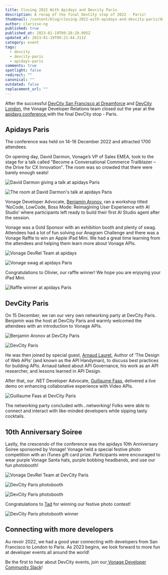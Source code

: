 ```yaml
---
title: Closing 2022 With Apidays and Devcity Paris
description: A recap of the final DevCity stop of 2022 - Paris!
thumbnail: /content/blog/closing-2022-with-apidays-and-devcity-paris/devcity-paris_postevent.png
author: clarisse-ng
published: true
published_at: 2023-01-19T09:28:29.095Z
updated_at: 2023-01-19T09:21:44.311Z
category: event
tags:
  - devcity
  - devcity-paris
  - apidays-paris
comments: true
spotlight: false
redirect: ""
canonical: ""
outdated: false
replacement_url: ""
---
```

After the successful [DevCity San Francisco at Dreamforce](https://developer.vonage.com/blog/22/08/15/vonage-devrel-looks-ahead-to-a-better-than-ever-dreamforce) and [DevCity London](https://developer.vonage.com/blog/22/11/08/devcity-came-to-london-and-here-is-what-went-down), the Vonage Developer Relations team closed out the year at the [apidays conference ](https://www.apidays.global/paris/)with the final DevCity stop - Paris. 

## Apidays Paris

The conference was held on 14-16 December 2022 and attracted 1700 attendees. 

On opening day, David Darmon, Vonage’s VP of Sales EMEA, took to the stage for a talk called "Become a Conversational Commerce Trailblazer – the Drive for CX Innovation". The room was so crowded that there were barely enough seats! 

![David Darmon giving a talk at apidays Paris](/content/blog/closing-2022-with-apidays-and-devcity-paris/david_darmon_apidays.jpg)

![The room at David Darmon's talk at apidays Paris](/content/blog/closing-2022-with-apidays-and-devcity-paris/apidays_paris_talk.jpg)

Vonage Developer Advocate, [Benjamin Aronov](https://developer.vonage.com/blog/authors/benjamin-aronov), ran a workshop titled ‘NoCode, LowCode, Boss Mode: Reimagining User Experience with AI Studio’ where participants left ready to build their first AI Studio agent after the session. 

Vonage was a Gold Sponsor with an exhibition booth and plenty of swag. Attendees had a lot of fun solving our Anagram Challenge and there was a Vonage Raffle to win an Apple iPad Mini. We had a great time learning from the attendees and helping them learn more about Vonage APIs. 

![Vonage DevRel Team at apidays](/content/blog/closing-2022-with-apidays-and-devcity-paris/apidays_paris_team.jpg)

![Vonage swag at apidays Paris](/content/blog/closing-2022-with-apidays-and-devcity-paris/apidays_swag.jpg)

Congratulations to Olivier, our raffle winner! We hope you are enjoying your iPad Mini.

![Raffle winner at apidays Paris](/content/blog/closing-2022-with-apidays-and-devcity-paris/devcity_paris_winner.jpg)

## DevCity Paris

On 15 December, we ran our very own networking party at DevCity Paris. Benjamin was the host at DevCity Paris and warmly welcomed the attendees with an introduction to Vonage APIs. 

![Benjamin Aronov at DevCity Paris](/content/blog/closing-2022-with-apidays-and-devcity-paris/devcity_paris_ben.jpg)

![DevCity Paris](/content/blog/closing-2022-with-apidays-and-devcity-paris/devcity_paris.jpg)

He was then joined by special guest, [Arnaud Lauret](https://apihandyman.io/about/), Author of ‘The Design of Web APIs’ (and known as the API Handyman), to discuss best practices for building APIs. Arnaud talked about API Governance, his work as an API researcher, and lessons learned in API Design.

After that, our .NET Developer Advocate, [Guillaume Faas](https://learn.vonage.com/cn/authors/guillaume-faas/), delivered a live demo on enhancing collaborative experience with Video APIs.

![Guillaume Faas at DevCity Paris](/content/blog/closing-2022-with-apidays-and-devcity-paris/devcity_paris_guillaume.jpg)

The networking party concluded with…networking! Folks were able to connect and interact with like-minded developers while sipping tasty cocktails. 

## 10th Anniversary Soiree

Lastly, the crescendo of the conference was the apidays 10th Anniversary Soiree sponsored by Vonage! Vonage held a special festive photo competition with an iTunes gift card prize. Participants were encouraged to wear purple Vonage Santa hats, purple bobbing headbands, and use our fun photobooth!


![Vonage DevRel Team at DevCity Paris](/content/blog/closing-2022-with-apidays-and-devcity-paris/devcity_paris_team.jpg)

![DevCity Paris photobooth](/content/blog/closing-2022-with-apidays-and-devcity-paris/people_at_devcity_paris.jpg)

![DevCity Paris photobooth ](/content/blog/closing-2022-with-apidays-and-devcity-paris/people_at_devcity_paris2.jpg)


Congratulations to [Tad](https://twitter.com/TadCapone) for winning our festive photo contest!

![DevCity Paris photobooth winner](/content/blog/closing-2022-with-apidays-and-devcity-paris/devcity_paris_photo_winner.jpg)


## Connecting with more developers

Au revoir 2022, we had a good year connecting with developers from San Francisco to London to Paris. As 2023 begins, we look forward to more fun at developer events all around the world!

Be the first to hear about DevCity events, join our[ Vonage Developer Community Slack](https://developer.vonage.com/slack)!
